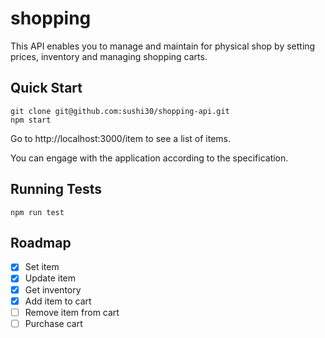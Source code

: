 # shopping

This API enables you to manage and maintain for physical shop by setting prices, inventory and managing shopping carts.

## Quick Start

```shell
git clone git@github.com:sushi30/shopping-api.git
npm start
```

Go to http://localhost:3000/item to see a list of items.

You can engage with the application according to the specification.

## Running Tests

```shell
npm run test
```

## Roadmap

- [x] Set item
- [x] Update item
- [x] Get inventory
- [x] Add item to cart
- [ ] Remove item from cart
- [ ] Purchase cart